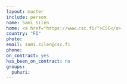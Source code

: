 ```yaml
---
layout: master
include: person
name: Sami Silén
home: <a href="https://www.csc.fi/">CSC</a>
country: "FI"
photo:  
email: sami.silen@csc.fi
phone:
on_contract: yes
has_been_on_contract: no
groups:
  puhuri:
---
```

